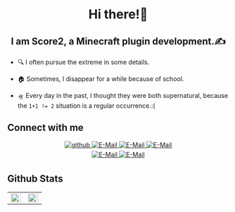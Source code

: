 # <div align="center">Hi there!👋</div>

## <div align="center">I am Score2, a Minecraft plugin development.✍️</div>

- 🔍 I often pursue the extreme in some details.

- 🏠 Sometimes, I disappear for a while because of school.

- 🛸 Every day in the past, I thought they were both supernatural, because the `1+1 != 2` situation is a regular occurrence.:(

## Connect with me
<div align="center">
<a href="https://github.com/Score2" target="_blank">
<img src=https://img.shields.io/badge/github-%2324292e.svg?style=for-the-badge&logo=github&logoColor=white alt=github style="margin-bottom: 5px;" />
</a>
<a href="https://afdian.net/@Score2" target="_blank">
<img src=https://img.shields.io/badge/Afdian-%23946CE6.svg?style=for-the-badge&logo=sailfishos&logoColor=white alt=E-Mail style="margin-bottom: 5px;" />
</a>
<a href="https://www.mcbbs.net/home.php?mod=space&uid=2412402" target="_blank">
<img src=https://img.shields.io/badge/MCBBS-%23F28032.svg?style=for-the-badge&logo=square&logoColor=white alt=E-Mail style="margin-bottom: 5px;" />
</a>
<a href="https://discord.gg/Fs6fJN3jXj" target="_blank">
<img src=https://img.shields.io/badge/Discord-%235562EA.svg?style=for-the-badge&logo=discord&logoColor=white alt=E-Mail style="margin-bottom: 5px;" />
</a>
</div>

<div align="center">
<a href="score2.dev@gmail.com" target="_blank">
<img src=https://img.shields.io/badge/EMail-score2.dev@gmail.com-%23555555.svg?labelColor=00acee&style=for-the-badge&logo=minutemailer&logoColor=white alt=E-Mail style="margin-bottom: 5px;" />
</a>
<a href="https://github.com/Score2" target="_blank">
<img src=https://komarev.com/ghpvc/?username=Score2&style=for-the-badge alt=E-Mail style="margin-bottom: 5px;" />
</a>
</div>

## Github Stats

<table>
<tr><td valign="top" width="50%">
<img src="https://github-readme-stats.vercel.app/api?username=Score2&show_icons=true&count_private=true&hide_border=true" align="left" style="width: 100%" />
</td><td valign="top" width="50%">
<img src="https://github-readme-stats.vercel.app/api/top-langs/?username=Score2&hide_border=true&layout=compact" align="left" style="width: 100%" />
</td></tr>
</table>
